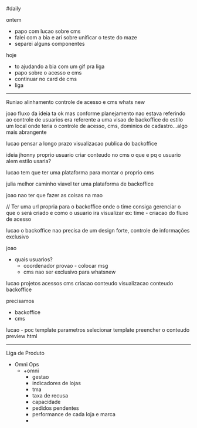 #daily

ontem
- papo com lucao sobre cms
- falei com a bia e ari sobre unificar o teste do maze 
- separei alguns componentes


hoje
- to ajudando a bia com um gif pra liga
- papo sobre o acesso e cms
- continuar no card de cms
- liga

---

Runiao alinhamento controle de acesso e cms whats new

joao 
fluxo da ideia ta ok
mas conforme planejamento
	nao estava referindo ao controle de usuarios
	era referente a uma visao de backoffice do estilo
	um local onde teria o controle de acesso, cms, dominios de cadastro...algo mais abrangente

lucao
pensar a longo prazo
visualizacao publica do backoffice

ideia jhonny
proprio usuario criar conteudo no cms
o que e pq o usuario alem estilo usaria?

lucao
tem que ter uma plataforma para montar o proprio cms

julia
melhor caminho viavel
ter uma plataforma de backoffice

joao
nao ter que fazer as coisas na mao

// Ter uma url propria para o backoffice onde o time consiga gerenciar o que o será criado e como o usuario ira visualizar
ex: 
time - criacao do fluxo de acesso

lucao
o backoffice nao precisa de um design forte, controle de informações exclusivo 

joao
- quais usuarios?
	- coordenador provao - colocar msg
	- cms nao ser exclusivo para whatsnew

lucao
projetos
	acessos
	cms 
		criacao conteudo
		visualizacao conteudo
	backoffice

precisamos
- backoffice
- cms

lucao - poc
	template
	parametros
	selecionar template
	preencher o conteudo
	preview html

---

Liga de Produto

- Omni Ops
	- +omni
		- gestao
		- indicadores de lojas
		- tma
		- taxa de recusa
		- capacidade
		- pedidos pendentes
		- performance de cada loja e marca
		- 